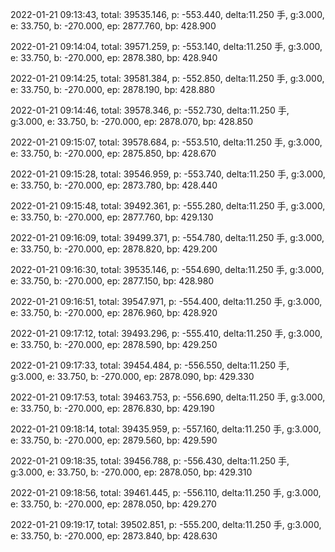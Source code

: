 2022-01-21 09:13:43, total: 39535.146, p: -553.440, delta:11.250 手, g:3.000, e: 33.750, b: -270.000, ep: 2877.760, bp: 428.900

2022-01-21 09:14:04, total: 39571.259, p: -553.140, delta:11.250 手, g:3.000, e: 33.750, b: -270.000, ep: 2878.380, bp: 428.940

2022-01-21 09:14:25, total: 39581.384, p: -552.850, delta:11.250 手, g:3.000, e: 33.750, b: -270.000, ep: 2878.190, bp: 428.880

2022-01-21 09:14:46, total: 39578.346, p: -552.730, delta:11.250 手, g:3.000, e: 33.750, b: -270.000, ep: 2878.070, bp: 428.850

2022-01-21 09:15:07, total: 39578.684, p: -553.510, delta:11.250 手, g:3.000, e: 33.750, b: -270.000, ep: 2875.850, bp: 428.670

2022-01-21 09:15:28, total: 39546.959, p: -553.740, delta:11.250 手, g:3.000, e: 33.750, b: -270.000, ep: 2873.780, bp: 428.440

2022-01-21 09:15:48, total: 39492.361, p: -555.280, delta:11.250 手, g:3.000, e: 33.750, b: -270.000, ep: 2877.760, bp: 429.130

2022-01-21 09:16:09, total: 39499.371, p: -554.780, delta:11.250 手, g:3.000, e: 33.750, b: -270.000, ep: 2878.820, bp: 429.200

2022-01-21 09:16:30, total: 39535.146, p: -554.690, delta:11.250 手, g:3.000, e: 33.750, b: -270.000, ep: 2877.150, bp: 428.980

2022-01-21 09:16:51, total: 39547.971, p: -554.400, delta:11.250 手, g:3.000, e: 33.750, b: -270.000, ep: 2876.960, bp: 428.920

2022-01-21 09:17:12, total: 39493.296, p: -555.410, delta:11.250 手, g:3.000, e: 33.750, b: -270.000, ep: 2878.590, bp: 429.250

2022-01-21 09:17:33, total: 39454.484, p: -556.550, delta:11.250 手, g:3.000, e: 33.750, b: -270.000, ep: 2878.090, bp: 429.330

2022-01-21 09:17:53, total: 39463.753, p: -556.690, delta:11.250 手, g:3.000, e: 33.750, b: -270.000, ep: 2876.830, bp: 429.190

2022-01-21 09:18:14, total: 39435.959, p: -557.160, delta:11.250 手, g:3.000, e: 33.750, b: -270.000, ep: 2879.560, bp: 429.590

2022-01-21 09:18:35, total: 39456.788, p: -556.430, delta:11.250 手, g:3.000, e: 33.750, b: -270.000, ep: 2878.050, bp: 429.310

2022-01-21 09:18:56, total: 39461.445, p: -556.110, delta:11.250 手, g:3.000, e: 33.750, b: -270.000, ep: 2878.050, bp: 429.270

2022-01-21 09:19:17, total: 39502.851, p: -555.200, delta:11.250 手, g:3.000, e: 33.750, b: -270.000, ep: 2873.840, bp: 428.630